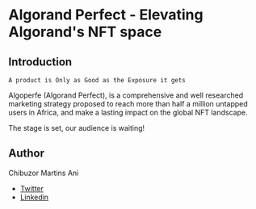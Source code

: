 # Algorand Perfect - Elevating Algorand's NFT space

## Introduction

```A product is Only as Good as the Exposure it gets``` 

Algoperfe (Algorand Perfect), is a comprehensive and well researched marketing strategy proposed to reach more than half a million untapped users in Africa, and make a lasting impact on the global NFT landscape. 

The stage is set, our audience is waiting!

## Author
Chibuzor Martins Ani
- [Twitter](https://twitter.com/ChibuzorAni5)
- [Linkedin](https://www.linkedin.com/in/chibuzor-ani-38a449173)
